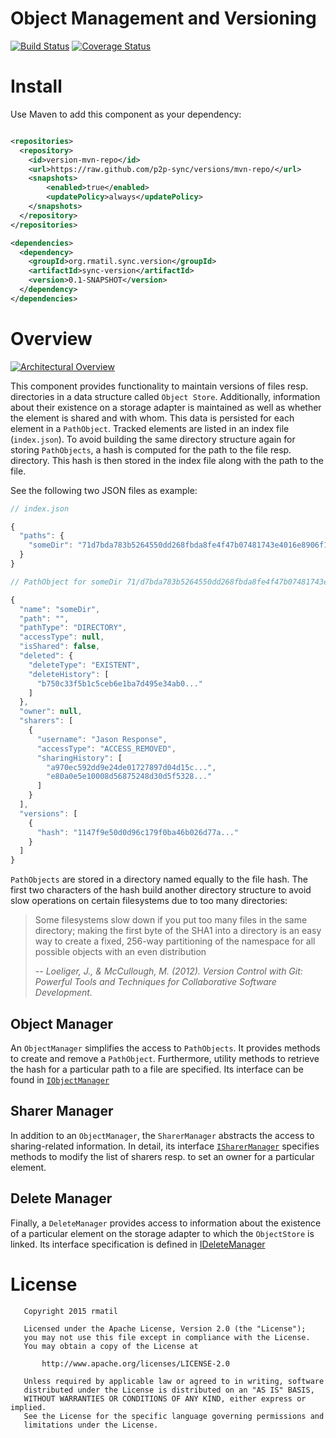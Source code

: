 # Object Management and Versioning
[![Build Status](https://travis-ci.org/p2p-sync/versions.svg?branch=master)](https://travis-ci.org/p2p-sync/versions)
[![Coverage Status](https://coveralls.io/repos/p2p-sync/versions/badge.svg?branch=master&service=github)](https://coveralls.io/github/p2p-sync/versions?branch=master)

# Install
Use Maven to add this component as your dependency:

```xml

<repositories>
  <repository>
    <id>version-mvn-repo</id>
    <url>https://raw.github.com/p2p-sync/versions/mvn-repo/</url>
    <snapshots>
        <enabled>true</enabled>
        <updatePolicy>always</updatePolicy>
    </snapshots>
  </repository>
</repositories>

<dependencies>
  <dependency>
    <groupId>org.rmatil.sync.version</groupId>
    <artifactId>sync-version</artifactId>
    <version>0.1-SNAPSHOT</version>
  </dependency>
</dependencies>

```

# Overview
[![Architectural Overview](https://cdn.rawgit.com/p2p-sync/versions/2d2192873c84878e28be3785f4433421452d6216/src/main/resources/img/architectural-overview.svg)](https://cdn.rawgit.com/p2p-sync/versions/2d2192873c84878e28be3785f4433421452d6216/src/main/resources/img/architectural-overview.svg)

This component provides functionality to maintain versions of files resp. directories in a data structure called
`Object Store`. Additionally, information about their existence on a storage adapter is maintained as well as 
whether the element is shared and with whom. This data is persisted for each element in a `PathObject`. 
Tracked elements are listed in an index file (`index.json`). To avoid building the same directory structure again for storing `PathObjects`, a hash is computed for the path to the file resp. directory. This hash is then stored in the index file along with the path to the file.


See the following two JSON files as example: 

```javascript
// index.json

{
  "paths": {
    "someDir": "71d7bda783b5264550dd268fbda8fe4f47b07481743e4016e8906f1c4b08187a"
  }
}

```

```javascript
// PathObject for someDir 71/d7bda783b5264550dd268fbda8fe4f47b07481743e4016e8906f1c4b08187a/71d7bda783b5264550dd268fbda8fe4f47b07481743e4016e8906f1c4b08187a.json

{
  "name": "someDir",
  "path": "",
  "pathType": "DIRECTORY",
  "accessType": null,
  "isShared": false,
  "deleted": {
    "deleteType": "EXISTENT",
    "deleteHistory": [
      "b750c33f5b1c5ceb6e1ba7d495e34ab0..."
    ]
  },
  "owner": null,
  "sharers": [
    {
      "username": "Jason Response",
      "accessType": "ACCESS_REMOVED",
      "sharingHistory": [
        "a970ec592dd9e24de01727897d04d15c...",
        "e80a0e5e10008d56875248d30d5f5328..."
      ]
    }
  ],
  "versions": [
    {
      "hash": "1147f9e50d0d96c179f0ba46b026d77a..."
    }
  ]
}

```

`PathObjects` are stored in a directory named equally to the file hash. The first two characters of the hash build another directory structure to avoid slow operations on certain filesystems due to too many directories:

> Some filesystems slow down if you put too many files in the same directory; making the first byte of the SHA1 into a directory is an easy way to create a fixed, 256-way partitioning of the namespace for all possible objects with an even distribution
>
> -- <cite>Loeliger, J., & McCullough, M. (2012). Version Control with Git: Powerful Tools and Techniques for Collaborative Software Development.</cite>

## Object Manager
An `ObjectManager` simplifies the access to `PathObjects`. It provides methods to create and remove a `PathObject`. 
Furthermore, utility methods to retrieve the hash for a particular path to a file are specified.
Its interface can be found in [`IObjectManager`](https://github.com/p2p-sync/versions/blob/master/src/main/java/org/rmatil/sync/version/api/IObjectManager.java)

## Sharer Manager
In addition to an `ObjectManager`, the `SharerManager` abstracts the access to sharing-related information. In detail, its
interface [`ISharerManager`](https://github.com/p2p-sync/versions/blob/master/src/main/java/org/rmatil/sync/version/api/ISharerManager.java) specifies methods to modify the list of sharers resp. to set an owner for a particular element.

## Delete Manager
Finally, a `DeleteManager` provides access to information about the existence of a particular element on the storage adapter
to which the `ObjectStore` is linked. Its interface specification is defined in [IDeleteManager](https://github.com/p2p-sync/versions/blob/master/src/main/java/org/rmatil/sync/version/api/IDeleteManager.java)



# License

```
   Copyright 2015 rmatil

   Licensed under the Apache License, Version 2.0 (the "License");
   you may not use this file except in compliance with the License.
   You may obtain a copy of the License at

       http://www.apache.org/licenses/LICENSE-2.0

   Unless required by applicable law or agreed to in writing, software
   distributed under the License is distributed on an "AS IS" BASIS,
   WITHOUT WARRANTIES OR CONDITIONS OF ANY KIND, either express or implied.
   See the License for the specific language governing permissions and
   limitations under the License.

```
